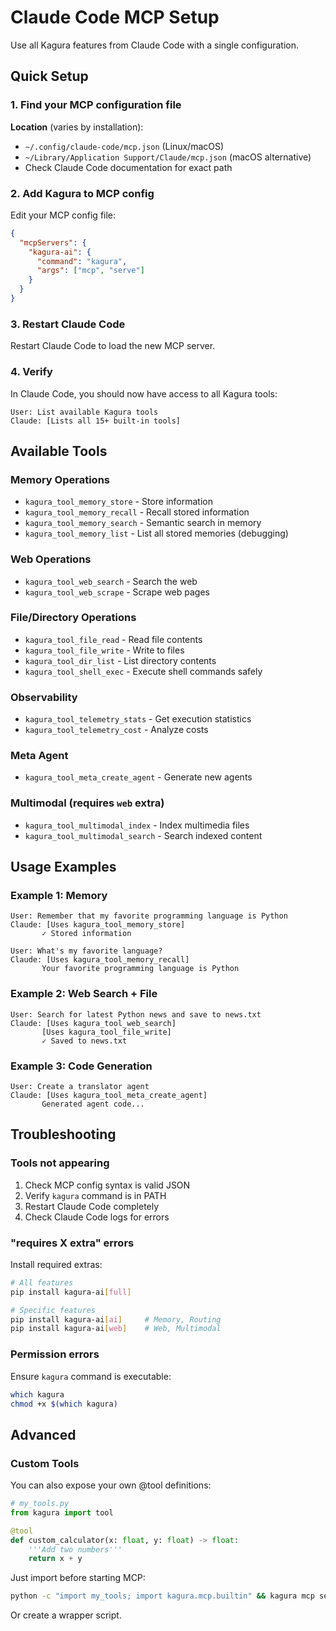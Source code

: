 # Claude Code MCP Setup

Use all Kagura features from Claude Code with a single configuration.

## Quick Setup

### 1. Find your MCP configuration file

**Location** (varies by installation):
- `~/.config/claude-code/mcp.json` (Linux/macOS)
- `~/Library/Application Support/Claude/mcp.json` (macOS alternative)
- Check Claude Code documentation for exact path

### 2. Add Kagura to MCP config

Edit your MCP config file:

```json
{
  "mcpServers": {
    "kagura-ai": {
      "command": "kagura",
      "args": ["mcp", "serve"]
    }
  }
}
```

### 3. Restart Claude Code

Restart Claude Code to load the new MCP server.

### 4. Verify

In Claude Code, you should now have access to all Kagura tools:

```
User: List available Kagura tools
Claude: [Lists all 15+ built-in tools]
```

## Available Tools

### Memory Operations
- `kagura_tool_memory_store` - Store information
- `kagura_tool_memory_recall` - Recall stored information
- `kagura_tool_memory_search` - Semantic search in memory
- `kagura_tool_memory_list` - List all stored memories (debugging)

### Web Operations
- `kagura_tool_web_search` - Search the web
- `kagura_tool_web_scrape` - Scrape web pages

### File/Directory Operations
- `kagura_tool_file_read` - Read file contents
- `kagura_tool_file_write` - Write to files
- `kagura_tool_dir_list` - List directory contents
- `kagura_tool_shell_exec` - Execute shell commands safely

### Observability
- `kagura_tool_telemetry_stats` - Get execution statistics
- `kagura_tool_telemetry_cost` - Analyze costs

### Meta Agent
- `kagura_tool_meta_create_agent` - Generate new agents

### Multimodal (requires `web` extra)
- `kagura_tool_multimodal_index` - Index multimedia files
- `kagura_tool_multimodal_search` - Search indexed content

## Usage Examples

### Example 1: Memory

```
User: Remember that my favorite programming language is Python
Claude: [Uses kagura_tool_memory_store]
       ✓ Stored information

User: What's my favorite language?
Claude: [Uses kagura_tool_memory_recall]
       Your favorite programming language is Python
```

### Example 2: Web Search + File

```
User: Search for latest Python news and save to news.txt
Claude: [Uses kagura_tool_web_search]
       [Uses kagura_tool_file_write]
       ✓ Saved to news.txt
```

### Example 3: Code Generation

```
User: Create a translator agent
Claude: [Uses kagura_tool_meta_create_agent]
       Generated agent code...
```

## Troubleshooting

### Tools not appearing

1. Check MCP config syntax is valid JSON
2. Verify `kagura` command is in PATH
3. Restart Claude Code completely
4. Check Claude Code logs for errors

### "requires X extra" errors

Install required extras:

```bash
# All features
pip install kagura-ai[full]

# Specific features
pip install kagura-ai[ai]     # Memory, Routing
pip install kagura-ai[web]    # Web, Multimodal
```

### Permission errors

Ensure `kagura` command is executable:

```bash
which kagura
chmod +x $(which kagura)
```

## Advanced

### Custom Tools

You can also expose your own @tool definitions:

```python
# my_tools.py
from kagura import tool

@tool
def custom_calculator(x: float, y: float) -> float:
    '''Add two numbers'''
    return x + y
```

Just import before starting MCP:

```bash
python -c "import my_tools; import kagura.mcp.builtin" && kagura mcp serve
```

Or create a wrapper script.
